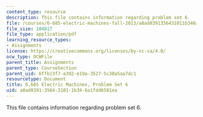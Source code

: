 ```yaml
---
content_type: resource
description: This file contains information regarding problem set 6.
file: /courses/6-685-electric-machines-fall-2013/a0ad8391356431011b346a1fdd6581ea_MIT6_685F13_ps06.pdf
file_size: 104817
file_type: application/pdf
learning_resource_types:
- Assignments
license: https://creativecommons.org/licenses/by-nc-sa/4.0/
ocw_type: OCWFile
parent_title: Assignments
parent_type: CourseSection
parent_uid: 6ffb13f7-a392-e19a-3527-5c38a5aa7dc1
resourcetype: Document
title: 6.685 Electric Machines, Problem Set 6
uid: a0ad8391-3564-3101-1b34-6a1fdd6581ea
---
```

This file contains information regarding problem set 6.